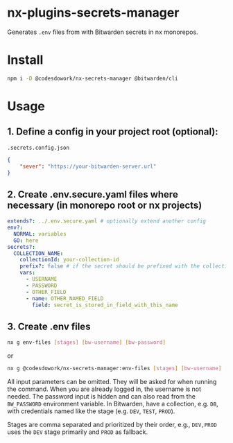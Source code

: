 # nx-plugins-secrets-manager

Generates `.env` files from with Bitwarden secrets in nx monorepos.

# Install

```bash
npm i -D @codesdowork/nx-secrets-manager @bitwarden/cli
```

# Usage

## 1. Define a config in your project root (optional):

`.secrets.config.json`

```json
{
    "sever": "https://your-bitwarden-server.url"
}
```

## 2. Create .env.secure.yaml files where necessary (in monorepo root or nx projects)

```yaml
extends?: ../.env.secure.yaml # optionally extend another config
env?:
  NORMAL: variables
  GO: here
secrets?:
  COLLECTION_NAME:
    collectionId: your-collection-id
    prefix?: false # if the secret should be prefixed with the collection name (default: false)
    vars:
      - USERNAME
      - PASSWORD
      - OTHER_FIELD
      - name: OTHER_NAMED_FIELD
        field: secret_is_stored_in_field_with_this_name
```

## 3. Create .env files

```bash
nx g env-files [stages] [bw-username] [bw-password]
```

or

```bash
nx g @codesdowork/nx-secrets-manager:env-files [stages] [bw-username] [bw-password]
```

All input parameters can be omitted. They will be asked for when running the command.
When you are already logged in, the username is not needed.
The password input is hidden and can also read from the `BW_PASSWORD` environment variable.
In Bitwarden, have a collection, e.g. `DB`, with credentials named like the stage (e.g. `DEV`, `TEST`, `PROD`).

Stages are comma separated and prioritized by their order, e.g., `DEV,PROD` uses the `DEV` stage primarily and `PROD` as
fallback.
